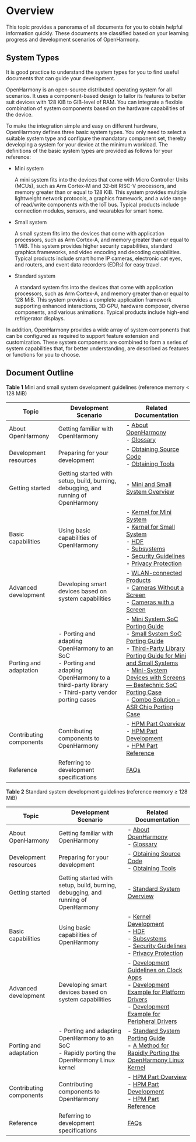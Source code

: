 # Overview<a name="ZH-CN_TOPIC_0000001152533331"></a>

This topic provides a panorama of all documents for you to obtain helpful information quickly. These documents are classified based on your learning progress and development scenarios of OpenHarmony.

## System Types<a name="section767218232110"></a>

It is good practice to understand the system types for you to find useful documents that can guide your development.

OpenHarmony is an open-source distributed operating system for all scenarios. It uses a component-based design to tailor its features to better suit devices with 128 KiB to GiB-level of RAM. You can integrate a flexible combination of system components based on the hardware capabilities of the device.

To make the integration simple and easy on different hardware, OpenHarmony defines three basic system types. You only need to select a suitable system type and configure the mandatory component set, thereby developing a system for your device at the minimum workload. The definitions of the basic system types are provided as follows for your reference:

-   Mini system

    A mini system fits into the devices that come with Micro Controller Units (MCUs), such as Arm Cortex-M and 32-bit RISC-V processors, and memory greater than or equal to 128 KiB. This system provides multiple lightweight network protocols, a graphics framework, and a wide range of read/write components with the IoT bus. Typical products include connection modules, sensors, and wearables for smart home.

-   Small system

    A small system fits into the devices that come with application processors, such as Arm Cortex-A, and memory greater than or equal to 1 MiB. This system provides higher security capabilities, standard graphics frameworks, and video encoding and decoding capabilities. Typical products include smart home IP cameras, electronic cat eyes, and routers, and event data recorders (EDRs) for easy travel.

-   Standard system

    A standard system fits into the devices that come with application processors, such as Arm Cortex-A, and memory greater than or equal to 128 MiB. This system provides a complete application framework supporting enhanced interactions, 3D GPU, hardware composer, diverse components, and various animations. Typical products include high-end refrigerator displays.


In addition, OpenHarmony provides a wide array of system components that can be configured as required to support feature extension and customization. These system components are combined to form a series of system capabilities that, for better understanding, are described as features or functions for you to choose.

## Document Outline<a name="section19810171681218"></a>

**Table 1** Mini and small system development guidelines (reference memory < 128 MiB)

| Topic       | Development Scenario                                                  | Related Documentation                                                    |
| --------------- | ------------------------------------------------------------ | ------------------------------------------------------------ |
| About OpenHarmony| Getting familiar with OpenHarmony                                         | - [About OpenHarmony](https://gitee.com/openharmony)<br>- [Glossary](../glossary.md)|
| Development resources   | Preparing for your development                                          | - [Obtaining Source Code](get-code/sourcecode-acquire.md)<br>- [Obtaining Tools](get-code/gettools-acquire.md) |
| Getting started       | Getting started with setup, build, burning, debugging, and running of OpenHarmony         | - [Mini and Small System Overview](quick-start/quickstart-ide-lite-overview.md)|
| Basic capabilities   | Using basic capabilities of OpenHarmony                               | - [Kernel for Mini System](kernel/kernel-mini-overview.md)<br>- [Kernel for Small System](kernel/kernel-small-overview.md)<br>- [HDF](driver/driver-hdf-overview.md)<br>- [Subsystems](subsystems/subsys-build-mini-lite.md)<br>- [Security Guidelines](security/security-guidelines-overall.md)<br>- [Privacy Protection](security/security-privacy-protection.md)|
| Advanced development       | Developing smart devices based on system capabilities                                    | - [WLAN-connected Products](guide/device-wlan-led-control.md)<br>- [Cameras Without a Screen](guide/device-iotcamera-control-overview.md)<br>- [Cameras with a Screen](guide/device-camera-control-overview.md) |
| Porting and adaptation       | - Porting and adapting OpenHarmony to an SoC<br>- Porting and adapting OpenHarmony to a third-party library<br>- Third-party vendor porting cases<br>| - [Mini System SoC Porting Guide](porting/porting-minichip.md)<br>- [Small System SoC Porting Guide](porting/porting-smallchip-prepare-needs.md)<br>- [Third-Party Library Porting Guide for Mini and Small Systems](porting/porting-thirdparty-overview.md) <br>   - [Mini-System Devices with Screens — Bestechnic SoC Porting Case](porting-bes2600w-on-minisystem-display-demo.md)<br>    - [Combo Solution – ASR Chip Porting Case](porting/porting-asr582x-combo-demo.md)<br> |
| Contributing components       | Contributing components to OpenHarmony                                   | - [HPM Part Overview](hpm-part/hpm-part-about.md)<br>- [HPM Part Development](hpm-part/hpm-part-development.md)<br>- [HPM Part Reference](hpm-part/hpm-part-reference.md) |
| Reference | Referring to development specifications | [FAQs](faqs/faqs-overview.md) |


**Table 2** Standard system development guidelines (reference memory ≥ 128 MiB)

| Topic| Development Scenario| Related Documentation|
| -------- | -------- | -------- |
| About OpenHarmony| Getting familiar with OpenHarmony| - [About OpenHarmony](https://gitee.com/openharmony)<br>- [Glossary](../glossary.md)|
| Development resources| Preparing for your development| - [Obtaining Source Code](get-code/sourcecode-acquire.md)<br>- [Obtaining Tools](get-code/gettools-acquire.md)|
| Getting started| Getting started with setup, build, burning, debugging, and running of OpenHarmony| - [Standard System Overview](quick-start/quickstart-ide-standard-overview.md) |
| Basic capabilities| Using basic capabilities of OpenHarmony| - [Kernel Development](kernel/kernel-standard.md)<br>- [HDF](driver/driver-hdf-overview.md)<br>- [Subsystems](subsystems/subsys-build-standard-large.md)<br>- [Security Guidelines](security/security-guidelines-overall.md)<br>- [Privacy Protection](security/security-privacy-protection.md)|
| Advanced development| Developing smart devices based on system capabilities| - [Development Guidelines on Clock Apps](guide/device-clock-guide.md)<br>- [Development Example for Platform Drivers](guide/device-driver-demo.md)<br>- [Development Example for Peripheral Drivers](guide/device-outerdriver-demo.md) |
| Porting and adaptation| - Porting and adapting OpenHarmony to an SoC<br>- Rapidly porting the OpenHarmony Linux kernel| - [Standard System Porting Guide](porting/standard-system-porting-guide.md)<br>- [A Method for Rapidly Porting the OpenHarmony Linux Kernel](porting/porting-linux-kernel.md)  |
| Contributing components| Contributing components to OpenHarmony| - [HPM Part Overview](hpm-part/hpm-part-about.md)<br>- [HPM Part Development](hpm-part/hpm-part-development.md)<br>- [HPM Part Reference](hpm-part/hpm-part-reference.md) |
| Reference| Referring to development specifications| [FAQs](faqs/faqs-overview.md)|
